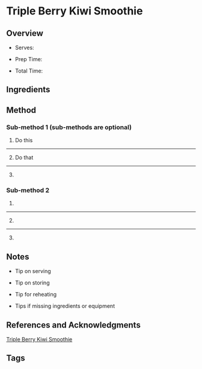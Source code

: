 # Triple Berry Kiwi Smoothie

## Overview

- Serves:

- Prep Time:

- Total Time:

## Ingredients



## Method

### Sub-method 1 (sub-methods are optional)

1. Do this
---
2. Do that
---
3.

### Sub-method 2

1.
---
2.
---
3.

## Notes

- Tip on serving

- Tip on storing

- Tip for reheating

- Tips if missing ingredients or equipment

## References and Acknowledgments

[Triple Berry Kiwi Smoothie](http://theprettybee.com/2016/01/triple-berry-kiwi-smoothie.html)

## Tags


